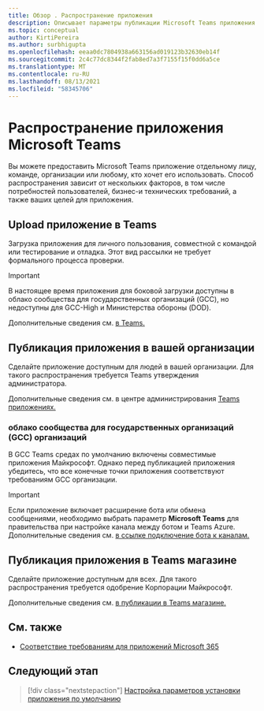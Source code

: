 ```yaml
---
title: Обзор . Распространение приложения
description: Описывает параметры публикации Microsoft Teams приложения.
ms.topic: conceptual
author: KirtiPereira
ms.author: surbhigupta
ms.openlocfilehash: eeaa0dc7804938a663156ad019123b32630eb14f
ms.sourcegitcommit: 2c4c77dc8344f2fab8ed7a3f7155f15f0dd6a5ce
ms.translationtype: MT
ms.contentlocale: ru-RU
ms.lasthandoff: 08/13/2021
ms.locfileid: "58345706"
---
```

# <a name="distribute-your-microsoft-teams-app"></a>Распространение приложения Microsoft Teams

Вы можете предоставить Microsoft Teams приложение отдельному лицу, команде, организации или любому, кто хочет его использовать. Способ распространения зависит от нескольких факторов, в том числе потребностей пользователей, бизнес-и технических требований, а также ваших целей для приложения.

## <a name="upload-your-app-in-teams"></a>Upload приложение в Teams

Загрузка приложения для личного пользования, совместной с командой или тестирование и отладка. Этот вид рассылки не требует формального процесса проверки.

> [!IMPORTANT]
> В настоящее время приложения для боковой загрузки доступны в облако сообщества для государственных организаций (GCC), но недоступны для GCC-High и Министерства обороны (DOD).

Дополнительные сведения см. [в Teams.](apps-upload.md)

## <a name="publish-your-app-to-your-org"></a>Публикация приложения в вашей организации

Сделайте приложение доступным для людей в вашей организации. Для такого распространения требуется Teams утверждения администратора.

Дополнительные сведения см. в центре администрирования [Teams приложениях.](/MicrosoftTeams/manage-apps?toc=%2Fmicrosoftteams%2Fplatform%2Ftoc.json&bc=%2FMicrosoftTeams%2Fbreadcrumb%2Ftoc.json)

### <a name="government-community-cloud-gcc-organizations"></a>облако сообщества для государственных организаций (GCC) организаций

В GCC Teams средах по умолчанию включены совместимые приложения Майкрософт. Однако перед публикацией приложения убедитесь, что все конечные точки приложения соответствуют требованиям GCC организации.

> [!IMPORTANT]
>Если приложение включает расширение бота или обмена сообщениями, необходимо выбрать параметр **Microsoft Teams** для правительства при настройке канала между ботом и Teams Azure. Дополнительные сведения см. [в ссылке подключение бота к каналам.](/azure/bot-service/bot-service-manage-channels?view=azure-bot-service-4.0&preserve-view=true)

## <a name="publish-your-app-to-the-teams-store"></a>Публикация приложения в Teams магазине

Сделайте приложение доступным для всех. Для такого распространения требуется одобрение Корпорации Майкрософт.

Дополнительные сведения см. [в публикации в Teams магазине.](~/concepts/deploy-and-publish/appsource/publish.md)

## <a name="see-also"></a>См. также

* [Соответствие требованиям для приложений Microsoft 365](/microsoft-365-app-certification/overview)

## <a name="next-step"></a>Следующий этап

> [!div class="nextstepaction"]
> [Настройка параметров установки приложения по умолчанию](~/concepts/deploy-and-publish/add-default-install-scope.md)
